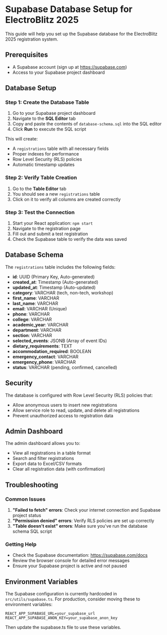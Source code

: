 # Supabase Database Setup for ElectroBlitz 2025

This guide will help you set up the Supabase database for the ElectroBlitz 2025 registration system.

## Prerequisites

- A Supabase account (sign up at https://supabase.com)
- Access to your Supabase project dashboard

## Database Setup

### Step 1: Create the Database Table

1. Go to your Supabase project dashboard
2. Navigate to the **SQL Editor** tab
3. Copy and paste the contents of `database-schema.sql` into the SQL editor
4. Click **Run** to execute the SQL script

This will create:
- A `registrations` table with all necessary fields
- Proper indexes for performance
- Row Level Security (RLS) policies
- Automatic timestamp updates

### Step 2: Verify Table Creation

1. Go to the **Table Editor** tab
2. You should see a new `registrations` table
3. Click on it to verify all columns are created correctly

### Step 3: Test the Connection

1. Start your React application: `npm start`
2. Navigate to the registration page
3. Fill out and submit a test registration
4. Check the Supabase table to verify the data was saved

## Database Schema

The `registrations` table includes the following fields:

- **id**: UUID (Primary Key, Auto-generated)
- **created_at**: Timestamp (Auto-generated)
- **updated_at**: Timestamp (Auto-updated)
- **category**: VARCHAR (tech, non-tech, workshop)
- **first_name**: VARCHAR
- **last_name**: VARCHAR
- **email**: VARCHAR (Unique)
- **phone**: VARCHAR
- **college**: VARCHAR
- **academic_year**: VARCHAR
- **department**: VARCHAR
- **section**: VARCHAR
- **selected_events**: JSONB (Array of event IDs)
- **dietary_requirements**: TEXT
- **accommodation_required**: BOOLEAN
- **emergency_contact**: VARCHAR
- **emergency_phone**: VARCHAR
- **status**: VARCHAR (pending, confirmed, cancelled)

## Security

The database is configured with Row Level Security (RLS) policies that:
- Allow anonymous users to insert new registrations
- Allow service role to read, update, and delete all registrations
- Prevent unauthorized access to registration data

## Admin Dashboard

The admin dashboard allows you to:
- View all registrations in a table format
- Search and filter registrations
- Export data to Excel/CSV formats
- Clear all registration data (with confirmation)

## Troubleshooting

### Common Issues

1. **"Failed to fetch" errors**: Check your internet connection and Supabase project status
2. **"Permission denied" errors**: Verify RLS policies are set up correctly
3. **"Table doesn't exist" errors**: Make sure you've run the database schema SQL script

### Getting Help

- Check the Supabase documentation: https://supabase.com/docs
- Review the browser console for detailed error messages
- Ensure your Supabase project is active and not paused

## Environment Variables

The Supabase configuration is currently hardcoded in `src/utils/supabase.ts`. For production, consider moving these to environment variables:

```env
REACT_APP_SUPABASE_URL=your_supabase_url
REACT_APP_SUPABASE_ANON_KEY=your_supabase_anon_key
```

Then update the supabase.ts file to use these variables.
